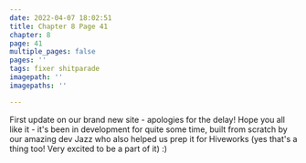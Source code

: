 ```yaml
---
date: 2022-04-07 18:02:51
title: Chapter 8 Page 41
chapter: 8
page: 41
multiple_pages: false
pages: ''
tags: fixer shitparade
imagepath: ''
imagepaths: ''

---
```

First update on our brand new site - apologies for the delay! Hope you all like it - it's been in development for quite some time, built from scratch by our amazing dev Jazz who also helped us prep it for Hiveworks (yes that's a thing too! Very excited to be a part of it) :)